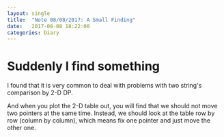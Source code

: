 ```yaml
---
layout: single
title:  "Note 08/08/2017: A Small Finding"
date:   2017-08-08 18:22:00
categories: Diary
---
```


# Suddenly I find something

I found that it is very common to deal with problems with two string's comparison by 2-D DP.

And when you plot the 2-D table out, you will find that we should not move two pointers at the same time. Instead, we should look at the table row by row (column by column), which means fix one pointer and just move the other one.